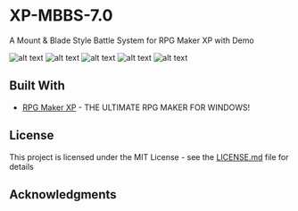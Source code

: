 # XP-MBBS-7.0
A Mount &amp; Blade Style Battle System for RPG Maker XP with Demo

![alt text](https://www.chivalrystudio.com/wp-content/uploads/legendaryw.1.png)
![alt text](https://rpg.blue/data/attachment/forum/201512/31/170033nj81v6wy88vh0zfw.png)
![alt text](https://rpg.blue/data/attachment/forum/201512/31/170045lq3th55kd5v4h15x.png)
![alt text](https://rpg.blue/data/attachment/forum/201512/31/172225m3tmhmz9j00lummj.png)
![alt text](https://rpg.blue/data/attachment/forum/201512/31/175258eo50p7nopjhit650.png)


## Built With

* [RPG Maker XP](http://www.rpgmakerweb.com/products/programs/rpg-maker-xp) - THE ULTIMATE RPG MAKER FOR WINDOWS!

## License

This project is licensed under the MIT License - see the [LICENSE.md](LICENSE.md) file for details

## Acknowledgments
